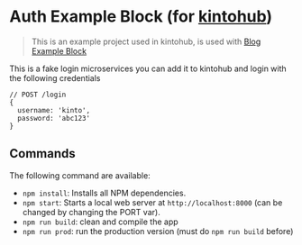 # Auth Example Block (for [kintohub](http://www.kintohub.com/))

> This is an example project used in kintohub, is used with [Blog Example Block](https://github.com/kintohub/blog-example-block)

This is a fake login microservices you can add it to kintohub and login with the following credentials

```
// POST /login
{
  username: 'kinto',
  password: 'abc123'
}
```


## Commands

The following command are available:

* `npm install`: Installs all NPM dependencies.
* `npm start`: Starts a local web server at `http://localhost:8000` (can be changed by changing the PORT var).
* `npm run build`: clean and compile the app
* `npm run prod`: run the production version (must do `npm run build` before)
